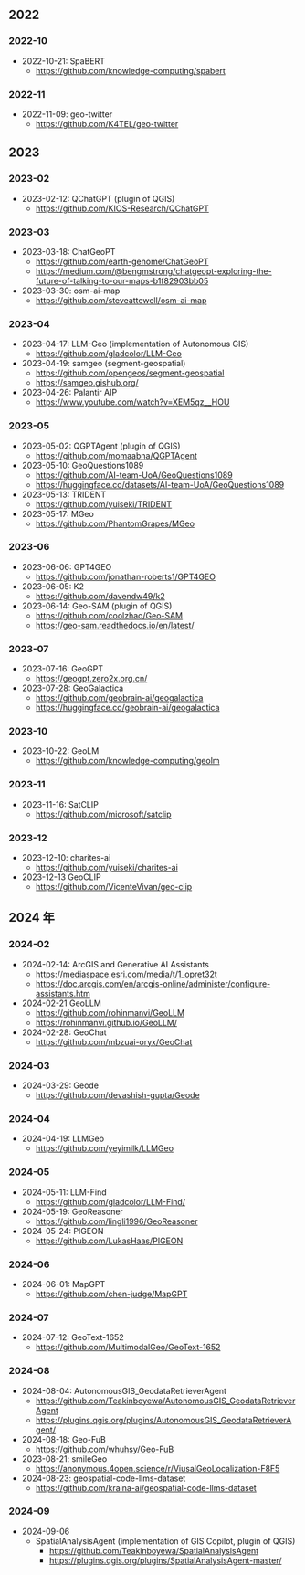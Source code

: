 ## 2022

### 2022-10

- 2022-10-21: SpaBERT
  - https://github.com/knowledge-computing/spabert

### 2022-11

- 2022-11-09: geo-twitter
  - https://github.com/K4TEL/geo-twitter

## 2023

### 2023-02

- 2023-02-12: QChatGPT (plugin of QGIS)
  - https://github.com/KIOS-Research/QChatGPT

### 2023-03

- 2023-03-18: ChatGeoPT
  - https://github.com/earth-genome/ChatGeoPT
  - https://medium.com/@bengmstrong/chatgeopt-exploring-the-future-of-talking-to-our-maps-b1f82903bb05
- 2023-03-30: osm-ai-map
  - https://github.com/steveattewell/osm-ai-map

### 2023-04

- 2023-04-17: LLM-Geo (implementation of Autonomous GIS)
  - https://github.com/gladcolor/LLM-Geo
- 2023-04-19: samgeo (segment-geospatial)
  - https://github.com/opengeos/segment-geospatial
  - https://samgeo.gishub.org/
- 2023-04-26: Palantir AIP
  - https://www.youtube.com/watch?v=XEM5qz__HOU

### 2023-05

- 2023-05-02: QGPTAgent (plugin of QGIS)
  - https://github.com/momaabna/QGPTAgent
- 2023-05-10: GeoQuestions1089
  - https://github.com/AI-team-UoA/GeoQuestions1089
  - https://huggingface.co/datasets/AI-team-UoA/GeoQuestions1089
- 2023-05-13: TRIDENT
  - https://github.com/yuiseki/TRIDENT
- 2023-05-17: MGeo
  - https://github.com/PhantomGrapes/MGeo

### 2023-06

- 2023-06-06: GPT4GEO
  - https://github.com/jonathan-roberts1/GPT4GEO
- 2023-06-05: K2
  - https://github.com/davendw49/k2
- 2023-06-14: Geo-SAM (plugin of QGIS)
  - https://github.com/coolzhao/Geo-SAM
  - https://geo-sam.readthedocs.io/en/latest/

### 2023-07

- 2023-07-16: GeoGPT
  - https://geogpt.zero2x.org.cn/
- 2023-07-28: GeoGalactica
  - https://github.com/geobrain-ai/geogalactica
  - https://huggingface.co/geobrain-ai/geogalactica

### 2023-10

- 2023-10-22: GeoLM
  - https://github.com/knowledge-computing/geolm

### 2023-11

- 2023-11-16: SatCLIP
  - https://github.com/microsoft/satclip

### 2023-12

- 2023-12-10: charites-ai
  - https://github.com/yuiseki/charites-ai
- 2023-12-13 GeoCLIP
  - https://github.com/VicenteVivan/geo-clip

## 2024 年

### 2024-02

- 2024-02-14: ArcGIS and Generative AI Assistants
  - https://mediaspace.esri.com/media/t/1_opret32t
  - https://doc.arcgis.com/en/arcgis-online/administer/configure-assistants.htm
- 2024-02-21 GeoLLM
  - https://github.com/rohinmanvi/GeoLLM
  - https://rohinmanvi.github.io/GeoLLM/
- 2024-02-28: GeoChat
  - https://github.com/mbzuai-oryx/GeoChat

### 2024-03

- 2024-03-29: Geode
  - https://github.com/devashish-gupta/Geode

### 2024-04

- 2024-04-19: LLMGeo
  - https://github.com/yeyimilk/LLMGeo

### 2024-05

- 2024-05-11: LLM-Find
  - https://github.com/gladcolor/LLM-Find/
- 2024-05-19: GeoReasoner
  - https://github.com/lingli1996/GeoReasoner
- 2024-05-24: PIGEON
  - https://github.com/LukasHaas/PIGEON

### 2024-06

- 2024-06-01: MapGPT
  - https://github.com/chen-judge/MapGPT

### 2024-07

- 2024-07-12: GeoText-1652
  - https://github.com/MultimodalGeo/GeoText-1652

### 2024-08

- 2024-08-04: AutonomousGIS_GeodataRetrieverAgent
  - https://github.com/Teakinboyewa/AutonomousGIS_GeodataRetrieverAgent
  - https://plugins.qgis.org/plugins/AutonomousGIS_GeodataRetrieverAgent/
- 2024-08-18: Geo-FuB
  - https://github.com/whuhsy/Geo-FuB
- 2023-08-21: smileGeo
  - https://anonymous.4open.science/r/ViusalGeoLocalization-F8F5
- 2024-08-23: geospatial-code-llms-dataset
  - https://github.com/kraina-ai/geospatial-code-llms-dataset

### 2024-09

- 2024-09-06
  - SpatialAnalysisAgent (implementation of GIS Copilot, plugin of QGIS)
    - https://github.com/Teakinboyewa/SpatialAnalysisAgent
    - https://plugins.qgis.org/plugins/SpatialAnalysisAgent-master/

